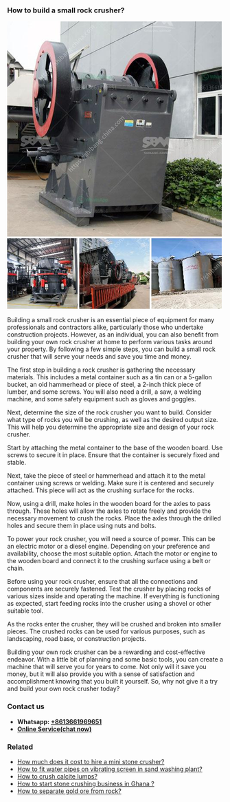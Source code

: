 <h3>How to build a small rock crusher?</h3><img src='1701745097.jpg' alt=''><p>Building a small rock crusher is an essential piece of equipment for many professionals and contractors alike, particularly those who undertake construction projects. However, as an individual, you can also benefit from building your own rock crusher at home to perform various tasks around your property. By following a few simple steps, you can build a small rock crusher that will serve your needs and save you time and money.</p><p>The first step in building a rock crusher is gathering the necessary materials. This includes a metal container such as a tin can or a 5-gallon bucket, an old hammerhead or piece of steel, a 2-inch thick piece of lumber, and some screws. You will also need a drill, a saw, a welding machine, and some safety equipment such as gloves and goggles.</p><p>Next, determine the size of the rock crusher you want to build. Consider what type of rocks you will be crushing, as well as the desired output size. This will help you determine the appropriate size and design of your rock crusher.</p><p>Start by attaching the metal container to the base of the wooden board. Use screws to secure it in place. Ensure that the container is securely fixed and stable.</p><p>Next, take the piece of steel or hammerhead and attach it to the metal container using screws or welding. Make sure it is centered and securely attached. This piece will act as the crushing surface for the rocks.</p><p>Now, using a drill, make holes in the wooden board for the axles to pass through. These holes will allow the axles to rotate freely and provide the necessary movement to crush the rocks. Place the axles through the drilled holes and secure them in place using nuts and bolts.</p><p>To power your rock crusher, you will need a source of power. This can be an electric motor or a diesel engine. Depending on your preference and availability, choose the most suitable option. Attach the motor or engine to the wooden board and connect it to the crushing surface using a belt or chain.</p><p>Before using your rock crusher, ensure that all the connections and components are securely fastened. Test the crusher by placing rocks of various sizes inside and operating the machine. If everything is functioning as expected, start feeding rocks into the crusher using a shovel or other suitable tool.</p><p>As the rocks enter the crusher, they will be crushed and broken into smaller pieces. The crushed rocks can be used for various purposes, such as landscaping, road base, or construction projects.</p><p>Building your own rock crusher can be a rewarding and cost-effective endeavor. With a little bit of planning and some basic tools, you can create a machine that will serve you for years to come. Not only will it save you money, but it will also provide you with a sense of satisfaction and accomplishment knowing that you built it yourself. So, why not give it a try and build your own rock crusher today?</p><h3>Contact us</h3><ul><li><strong>Whatsapp:&nbsp;<a href="https://wa.me/8613661969651">+8613661969651</a></strong></li><li><a href="https://swt.shibang-china.com/?git&amp;zhl&amp;How to build a small rock crusher"><strong>Online Service(chat now)</strong></a></li></ul><h3>Related</h3><ul><li><a href='How much does it cost to hire a mini stone crusher.md'>How much does it cost to hire a mini stone crusher?</a></li><li><a href='How to fit water pipes on vibrating screen in sand washing plant.md'>How to fit water pipes on vibrating screen in sand washing plant?</a></li><li><a href='How to crush calcite lumps.md'>How to crush calcite lumps?</a></li><li><a href='How to start stone crushing business in Ghana .md'>How to start stone crushing business in Ghana ?</a></li><li><a href='How to separate gold ore from rock.md'>How to separate gold ore from rock?</a></li></ul>